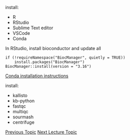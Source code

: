 install:

- R
- RStudio
- Sublime Text editor
- VSCode
- Conda


In RStudio, install bioconductor and update all
```
if (!requireNamespace("BiocManager", quietly = TRUE))
    install.packages("BiocManager")
BiocManager::install(version = "3.16")
```

[Conda installation instructions](https://protocols.hostmicrobe.org/conda)
<br>  

install:
- kallisto
- kb-python
- fastqc
- multiqc
- sourmash
- centrifuge

[Previous Topic](Lecture01.md.md)
[Next Lecture Topic](../Lecture02:SettingUp/Lecture02.md)